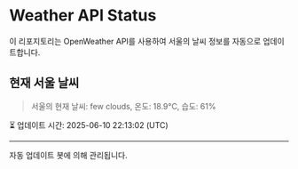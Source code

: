 
# Weather API Status

이 리포지토리는 OpenWeather API를 사용하여 서울의 날씨 정보를 자동으로 업데이트합니다.

## 현재 서울 날씨
> 서울의 현재 날씨: few clouds, 온도: 18.9°C, 습도: 61%

⏳ 업데이트 시간: 2025-06-10 22:13:02 (UTC)

---
자동 업데이트 봇에 의해 관리됩니다.
